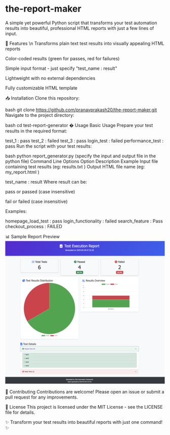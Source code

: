 # the-report-maker

A simple yet powerful Python script that transforms your test automation results into beautiful, professional HTML reports with just a few lines of input.

🌟 Features \n
Transforms plain text test results into visually appealing HTML reports

Color-coded results (green for passes, red for failures)

Simple input format - just specify "test_name : result"

Lightweight with no external dependencies

Fully customizable HTML template

📥 Installation
Clone this repository:

bash
git clone https://github.com/pranavprakash20/the-report-maker.git
Navigate to the project directory:

bash
cd test-report-generator
� Usage
Basic Usage
Prepare your test results in the required format:

test_1 : pass
test_2 : failed
test_3 : pass
login_test : failed
performance_test : pass
Run the script with your test results:

bash
python report_generator.py (specify the input and output file in the python file)
Command Line Options
Option	Description	Example
	Input file containing test results	(eg: results.txt )
	Output HTML file name	(eg: my_report.html )


test_name : result
Where result can be:

pass or passed (case insensitive)

fail or failed (case insensitive)

Examples:

homepage_load_test : pass
login_functionality : failed
search_feature : Pass
checkout_process : FAILED

📊 Sample Report Preview
![alt text](https://github.com/pranavprakash20/the-report-maker/blob/main/sample_report.jpg?raw=true)


🤝 Contributing
Contributions are welcome! Please open an issue or submit a pull request for any improvements.

📜 License
This project is licensed under the MIT License - see the LICENSE file for details.

✨ Transform your test results into beautiful reports with just one command! ✨
